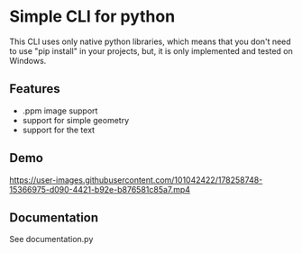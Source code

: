 
# Simple CLI for python

This CLI uses only native python libraries, which means that you don't need to use "pip install" in your projects, but, it is only implemented and tested on Windows.

## Features

- .ppm image support
- support for simple geometry
- support for the text

## Demo

https://user-images.githubusercontent.com/101042422/178258748-15366975-d090-4421-b92e-b876581c85a7.mp4


## Documentation

See documentation.py

